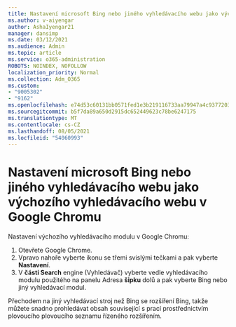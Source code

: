 ```yaml
---
title: Nastavení microsoft Bing nebo jiného vyhledávacího webu jako výchozího vyhledávacího webu v Google Chromu
ms.author: v-aiyengar
author: AshaIyengar21
manager: dansimp
ms.date: 03/12/2021
ms.audience: Admin
ms.topic: article
ms.service: o365-administration
ROBOTS: NOINDEX, NOFOLLOW
localization_priority: Normal
ms.collection: Adm_O365
ms.custom:
- "9005302"
- "9162"
ms.openlocfilehash: e74d53c60131bb0571fed1e3b219116733aa79947a4c93772039da3bee0660d8
ms.sourcegitcommit: b5f7da89a650d2915dc652449623c78be6247175
ms.translationtype: MT
ms.contentlocale: cs-CZ
ms.lasthandoff: 08/05/2021
ms.locfileid: "54060993"
---
```

# <a name="set-microsoft-bing-or-another-search-engine-as-the-default-search-engine-in-google-chrome"></a>Nastavení microsoft Bing nebo jiného vyhledávacího webu jako výchozího vyhledávacího webu v Google Chromu

Nastavení výchozího vyhledávacího modulu v Google Chromu:

1. Otevřete Google Chrome.
1. Vpravo nahoře vyberte ikonu se třemi svislými tečkami a pak vyberte **Nastavení**.
1. V **části Search**  engine (Vyhledávač) vyberte vedle vyhledávacího modulu použitého na panelu Adresa **šipku** dolů a pak vyberte Bing nebo jiný vyhledávací modul.

Přechodem na jiný vyhledávací stroj než Bing se rozšíření Bing, takže můžete snadno prohledávat obsah související s prací prostřednictvím plovoucího plovoucího seznamu řízeného rozšířením.
